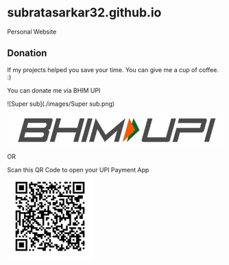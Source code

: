 # subratasarkar32.github.io

Personal Website

## Donation

If my projects helped you save your time. You can give me a cup of coffee. :)

You can donate me via BHIM UPI


![Super sub](./images/Super sub.png)


[![Donate](./images/bhimupi.jpg)](upi://pay?pn=Subrata%20Sarakar&pa=9002824700%40upi&tn=Donation&am=&cu=INR&url=http%3A%2F%2Fupi.link%2F)


OR

Scan this QR Code to open your UPI Payment App
![QR code](./images/qrpay.png)